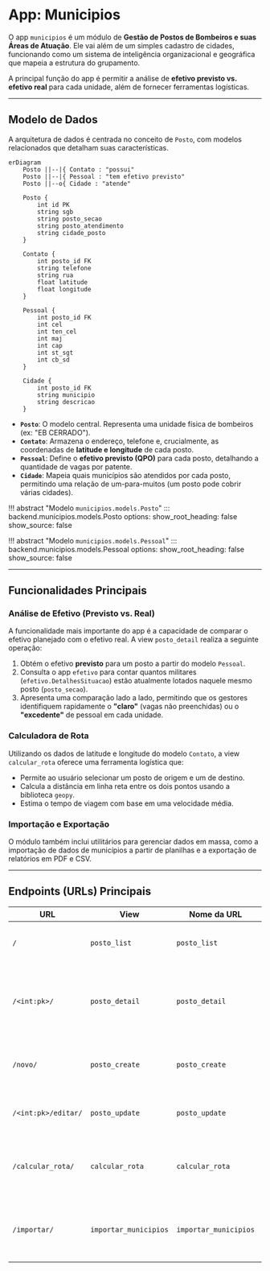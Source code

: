 # App: Municipios

O app `municipios` é um módulo de **Gestão de Postos de Bombeiros e suas Áreas de Atuação**. Ele vai além de um simples cadastro de cidades, funcionando como um sistema de inteligência organizacional e geográfica que mapeia a estrutura do grupamento.

A principal função do app é permitir a análise de **efetivo previsto vs. efetivo real** para cada unidade, além de fornecer ferramentas logísticas.

---

## Modelo de Dados

A arquitetura de dados é centrada no conceito de `Posto`, com modelos relacionados que detalham suas características.

```mermaid
erDiagram
    Posto ||--|{ Contato : "possui"
    Posto ||--|{ Pessoal : "tem efetivo previsto"
    Posto ||--o{ Cidade : "atende"

    Posto {
        int id PK
        string sgb
        string posto_secao
        string posto_atendimento
        string cidade_posto
    }

    Contato {
        int posto_id FK
        string telefone
        string rua
        float latitude
        float longitude
    }

    Pessoal {
        int posto_id FK
        int cel
        int ten_cel
        int maj
        int cap
        int st_sgt
        int cb_sd
    }

    Cidade {
        int posto_id FK
        string municipio
        string descricao
    }
```

-   **`Posto`**: O modelo central. Representa uma unidade física de bombeiros (ex: "EB CERRADO").
-   **`Contato`**: Armazena o endereço, telefone e, crucialmente, as coordenadas de **latitude e longitude** de cada posto.
-   **`Pessoal`**: Define o **efetivo previsto (QPO)** para cada posto, detalhando a quantidade de vagas por patente.
-   **`Cidade`**: Mapeia quais municípios são atendidos por cada posto, permitindo uma relação de um-para-muitos (um posto pode cobrir várias cidades).

!!! abstract "Modelo `municipios.models.Posto`"
    ::: backend.municipios.models.Posto
        options:
          show_root_heading: false
          show_source: false

!!! abstract "Modelo `municipios.models.Pessoal`"
    ::: backend.municipios.models.Pessoal
        options:
          show_root_heading: false
          show_source: false

---

## Funcionalidades Principais

### Análise de Efetivo (Previsto vs. Real)
A funcionalidade mais importante do app é a capacidade de comparar o efetivo planejado com o efetivo real. A view `posto_detail` realiza a seguinte operação:
1.  Obtém o efetivo **previsto** para um posto a partir do modelo `Pessoal`.
2.  Consulta o app `efetivo` para contar quantos militares (`efetivo.DetalhesSituacao`) estão atualmente lotados naquele mesmo posto (`posto_secao`).
3.  Apresenta uma comparação lado a lado, permitindo que os gestores identifiquem rapidamente o **"claro"** (vagas não preenchidas) ou o **"excedente"** de pessoal em cada unidade.

### Calculadora de Rota
Utilizando os dados de latitude e longitude do modelo `Contato`, a view `calcular_rota` oferece uma ferramenta logística que:
-   Permite ao usuário selecionar um posto de origem e um de destino.
-   Calcula a distância em linha reta entre os dois pontos usando a biblioteca `geopy`.
-   Estima o tempo de viagem com base em uma velocidade média.

### Importação e Exportação
O módulo também inclui utilitários para gerenciar dados em massa, como a importação de dados de municípios a partir de planilhas e a exportação de relatórios em PDF e CSV.

---

## Endpoints (URLs) Principais

| URL | View | Nome da URL | Descrição |
| --- | --- | --- | --- |
| `/` | `posto_list` | `posto_list` | Lista todos os postos de bombeiros cadastrados. |
| `/<int:pk>/` | `posto_detail` | `posto_detail` | Exibe a página de detalhes de um posto, com a análise de efetivo. |
| `/novo/` | `posto_create` | `posto_create` | Formulário para criar um novo posto e seus dados relacionados. |
| `/<int:pk>/editar/` | `posto_update` | `posto_update` | Permite a edição dos dados de um posto. |
| `/calcular_rota/` | `calcular_rota` | `calcular_rota` | Endpoint que processa o cálculo de distância entre dois postos. |
| `/importar/` | `importar_municipios` | `importar_municipios` | Página para upload de arquivos para importação de dados. |
